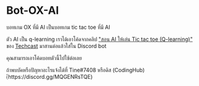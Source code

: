 # Bot-OX-AI
บอทเกม OX ที่มี AI เป็นบอทเกม tic tac toe ที่มี AI

ตัว AI เป็น q-learning เราได้เอาโค้ดจากคลิป ["สอน AI ให้เล่น Tic tac toe (Q-learning)"](https://www.youtube.com/watch?v=Sji6vyI4WSw) ของ [Techcast](https://www.youtube.com/c/Techcast) มาสานต่อแล้วใส่ใน Discord bot

คุณสามารถเอาโค้ดบอทตัวนี้ไปใช้ต่อเลย

ถ้าพบบัคหรือปัญหาอะไรแจ้งได้ที่ Tine#7408 หรือดิส (CodingHub)(้https://discord.gg/MQGENRsTQE)
